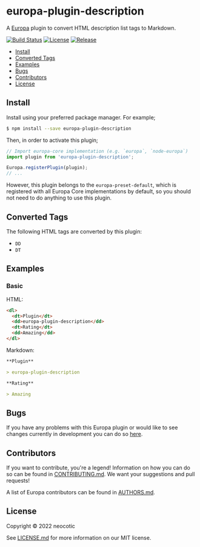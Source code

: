 # europa-plugin-description

A [Europa](https://github.com/neocotic/europa) plugin to convert HTML description list tags to Markdown.

[![Build Status](https://img.shields.io/github/workflow/status/neocotic/europa/CI/develop?style=flat-square)](https://github.com/neocotic/europa/actions/workflows/ci.yml)
[![License](https://img.shields.io/npm/l/europa-plugin-description.svg?style=flat-square)](https://github.com/neocotic/europa/raw/main/packages/europa-plugin-description/LICENSE.md)
[![Release](https://img.shields.io/npm/v/europa-plugin-description.svg?style=flat-square)](https://npmjs.com/package/europa-plugin-description)

* [Install](#install)
* [Converted Tags](#converted-tags)
* [Examples](#examples)
* [Bugs](#bugs)
* [Contributors](#contributors)
* [License](#license)

## Install

Install using your preferred package manager. For example;

``` bash
$ npm install --save europa-plugin-description
```

Then, in order to activate this plugin;

``` javascript
// Import europa-core implementation (e.g. `europa`, `node-europa`)
import plugin from 'europa-plugin-description';

Europa.registerPlugin(plugin);
// ...
```

However, this plugin belongs to the `europa-preset-default`, which is registered with all Europa Core implementations by default,
so you should not need to do anything to use this plugin.

## Converted Tags

The following HTML tags are converted by this plugin:

* `DD`
* `DT`

## Examples

### Basic

HTML:

``` html
<dl>
  <dt>Plugin</dt>
  <dd>europa-plugin-description</dd>
  <dt>Rating</dt>
  <dd>Amazing</dd>
</dl>
```

Markdown:

``` markdown
**Plugin**

> europa-plugin-description

**Rating**

> Amazing
```

## Bugs

If you have any problems with this Europa plugin or would like to see changes currently in development you can do so
[here](https://github.com/neocotic/europa/issues).

## Contributors

If you want to contribute, you're a legend! Information on how you can do so can be found in
[CONTRIBUTING.md](https://github.com/neocotic/europa/blob/main/CONTRIBUTING.md). We want your suggestions and pull
requests!

A list of Europa contributors can be found in [AUTHORS.md](https://github.com/neocotic/europa/blob/main/AUTHORS.md).

## License

Copyright © 2022 neocotic

See [LICENSE.md](https://github.com/neocotic/europa/raw/main/packages/europa-plugin-description/LICENSE.md) for more information on
our MIT license.
